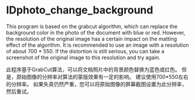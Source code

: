 # IDphoto_change_background
This program is based on the grabcut algorithm, which can replace the background color in the photo of the document with blue or red. However, the resolution of the original image has a certain impact on the matting effect of the algorithm. It is recommended to use an image with a resolution of about 700 * 550. If the distortion is still serious, you can take a screenshot of the original image to this resolution and try again.

此程序基于GrabCut算法，可以将文档照片中的背景颜色替换为蓝色或红色。
但是，原始图像的分辨率对算法的蒙版效果有一定的影响。
建议使用700*550左右的分辨率。
如果失真仍然严重，您可以将原始图像的屏幕截图设置为此分辨率，然后重试。

